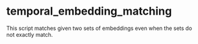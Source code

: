 # temporal_embedding_matching

This script matches given two sets of embeddings even when the sets do not exactly match. 
